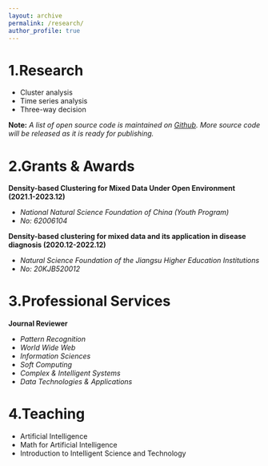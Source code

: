 ```yaml
---
layout: archive
permalink: /research/
author_profile: true
---
```

# 1.Research
- Cluster analysis
- Time series analysis
- Three-way decision

**Note:** *A list of open source code is maintained on [Github](https://github.com/Du-Team). More source code will be released as it is ready for publishing.*

# 2.Grants & Awards
**Density-based Clustering for Mixed Data Under Open Environment   (2021.1-2023.12)**

- *National Natural Science Foundation of China (Youth Program)*
- *No: 62006104*

**Density-based clustering for mixed data and its application in disease diagnosis   (2020.12-2022.12)**

- *Natural Science Foundation of the Jiangsu Higher Education Institutions*
- *No: 20KJB520012*

# 3.Professional Services
**Journal Reviewer**
- *Pattern Recognition*
- *World Wide Web*
- *Information Sciences*
- *Soft Computing*
- *Complex & Intelligent Systems*
- *Data Technologies & Applications*

# 4.Teaching
- Artificial Intelligence
- Math for Artificial Intelligence
- Introduction to Intelligent Science and Technology



